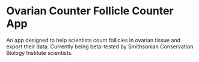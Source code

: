 # Ovarian Counter Follicle Counter App

An app designed to help scientists count follicles in ovarian tissue and export their data. Currently being beta-tested by Smithsonian Conservation Biology Institute scientists.
